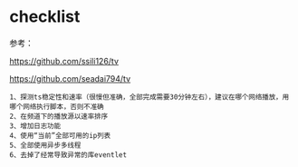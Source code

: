 # checklist
参考：

https://github.com/ssili126/tv

https://github.com/seadai794/tv

```
1、探测ts稳定性和速率（很慢但准确，全部完成需要30分钟左右），建议在哪个网络播放，用哪个网络执行脚本，否则不准确
2、在频道下的播放源以速率排序
3、增加日志功能
4、使用“当前”全部可用的ip列表
5、全部使用异步多线程
6、去掉了经常导致异常的库eventlet
```
